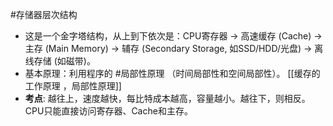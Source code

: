 #存储器层次结构  
   *   这是一个金字塔结构，从上到下依次是：CPU寄存器 -> 高速缓存 (Cache) -> 主存 (Main Memory) -> 辅存 (Secondary Storage, 如SSD/HDD/光盘) -> 离线存储 (如磁带)。
   *  基本原理：利用程序的 #局部性原理  （时间局部性和空间局部性）。 [[缓存的工作原理 ，局部性原理]] 
*   **考点**: 越往上，速度越快，每比特成本越高，容量越小。越往下，则相反。CPU只能直接访问寄存器、Cache和主存。